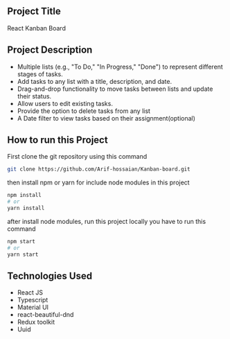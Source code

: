 ## Project Title

React Kanban Board

## Project Description

- Multiple lists (e.g., "To Do," "In Progress," "Done") to represent different stages of tasks.
- Add tasks to any list with a title, description, and date.
- Drag-and-drop functionality to move tasks between lists and update their status.
- Allow users to edit existing tasks.
- Provide the option to delete tasks from any list
- A Date filter to view tasks based on their assignment(optional)

## How to run this Project

First clone the git repository using this command

```bash
git clone https://github.com/Arif-hossaian/Kanban-board.git
```

then install npm or yarn for include node modules in this project

```bash
npm install
# or
yarn install
```

after install node modules, run this project locally you have to run this command

```bash
npm start
# or
yarn start
```

## Technologies Used

- React JS
- Typescript
- Material UI
- react-beautiful-dnd
- Redux toolkit
- Uuid
